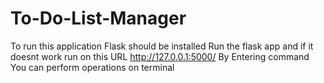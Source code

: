 # To-Do-List-Manager
To run this application Flask should be installed 
Run the flask app and if it doesnt work run on this URL http://127.0.0.1:5000/
By Entering command You can perform operations on terminal 

